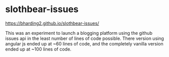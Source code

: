 # slothbear-issues

https://bharding2.github.io/slothbear-issues/

This was an experiment to launch a blogging platform using the github issues api in the least number of lines of code possible.  There version using angular js ended up at ~60 lines of code, and the completely vanilla version ended up at ~100 lines of code.
